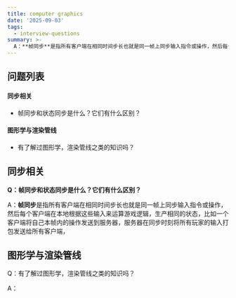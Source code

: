 ```yaml
---
title: computer graphics
date: '2025-09-03'
tags:
  - interview-questions
summary: >-
  A：**帧同步**是指所有客户端在相同时间步长也就是同一帧上同步输入指令或操作，然后每个客户端在本地根据这些输入来运算游戏逻辑，生产相同的状态，比如一个客户端将自己本帧内的操作发送到服务器，服务器在同步时刻将所有玩家的输入打包发送给所有客户端，
---
```

## 问题列表
#### 同步相关

* 帧同步和状态同步是什么？它们有什么区别？

#### 图形学与渲染管线

* 有了解过图形学，渲染管线之类的知识吗？

## 同步相关
**Q：帧同步和状态同步是什么？它们有什么区别？**

A：**帧同步**是指所有客户端在相同时间步长也就是同一帧上同步输入指令或操作，然后每个客户端在本地根据这些输入来运算游戏逻辑，生产相同的状态，比如一个客户端将自己本帧内的操作发送到服务器，服务器在同步时刻将所有玩家的输入打包发送给所有客户端，

## 图形学与渲染管线
Q：有了解过图形学，渲染管线之类的知识吗？

A：
